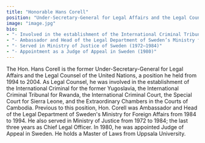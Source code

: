 ```yaml
---
title: "Honorable Hans Corell"
position: "Under-Secretary-General for Legal Affairs and the Legal Counsel of the United Nations (1994—2004)"
image: "image.jpg"
bio: 
- "- Involved in the establishment of the International Criminal Tribunal for the former Yugoslavia and Rwanda, the Special Court for Sierra Leone, the Extraordinary Chambers in the Court of Cambodia, and the International Criminal Court"
- "- Ambassador and Head of the Legal Department of Sweden’s Ministry for Foreign Affairs (1984—1994)"
- "- Served in Ministry of Justice of Sweden (1972—1984)"
- "- Appointment as a Judge of Appeal in Sweden (1980)"
---
```

The Hon. Hans Corell is the former Under-Secretary-General for Legal Affairs and the Legal Counsel of the United Nations, a position he held from 1994 to 2004. As Legal Counsel, he was involved in the establishment of the International Criminal for the former Yugoslavia, the International Criminal Tribunal for Rwanda, the International Criminal Court, the Special Court for Sierra Leone, and the Extraordinary Chambers in the Courts of Cambodia. Previous to this position, Hon. Corell was Ambassador and Head of the Legal Department of Sweden's Ministry for Foreign Affairs from 1984 to 1994. He also served in Ministry of Justice from 1972 to 1984; the last three years as Chief Legal Officer. In 1980, he was appointed Judge of Appeal in Sweden. He holds a Master of Laws from Uppsala University.